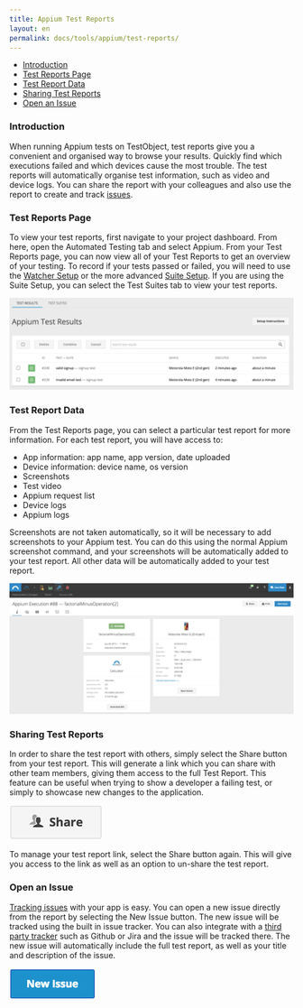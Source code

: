 ```yaml
---
title: Appium Test Reports
layout: en
permalink: docs/tools/appium/test-reports/
---
```


<ul>
	<li><a href="#introduction">Introduction</a></li>
	<li><a href="#test-reports">Test Reports Page</a></li>
	<li><a href="#test-report-data">Test Report Data</a></li>
	<li><a href="#sharing-test-reports">Sharing Test Reports</a></li>
	<li><a href="#open-an-issue">Open an Issue</a></li>
</ul>

<h3 id="introduction">Introduction</h3>

When running Appium tests on TestObject, test reports give you a convenient and organised way to browse your results. Quickly find which executions failed and which devices cause the most trouble. The test reports will automatically organise test information, such as video and device logs. You can share the report with your colleagues and also use the report to create and track [issues](/docs/general-reference/issue-tracking/).

<h3 id="test-reports">Test Reports Page</h3>

To view your test reports, first navigate to your project dashboard. From here, open the Automated Testing tab and select Appium. From your Test Reports page, you can now view all of your Test Reports to get an overview of your testing. To record if your tests passed or failed, you will need to use the [Watcher Setup](/docs/tools/appium/setups/watcher-setups/) or the more advanced [Suite Setup](/docs/tools/appium/setups/suite-setups/). If you are using the Suite Setup, you can select the Test Suites tab to view your test reports. 

<img src="/img/tools/automation/appium/test-results.png">

<h3 id="test-report-data">Test Report Data</h3>

From the Test Reports page, you can select a particular test report for more information. For each test report, you will have access to:

<ul>
	<li>App information: app name, app version, date uploaded</li>
	<li>Device information: device name, os version</li>
	<li>Screenshots</li>
	<li>Test video</li>
	<li>Appium request list</li>
	<li>Device logs</li>
	<li>Appium logs</li>
</ul>

Screenshots are not taken automatically, so it will be necessary to add screenshots to your Appium test. You can do this using the normal Appium screenshot command, and your screenshots will be automatically added to your test report. All other data will be automatically added to your test report.

<img class="center shadow" src="/img/tools/automation/Appium_Execution_Report.png">

<h3 id="sharing-test-reports">Sharing Test Reports</h3>

In order to share the test report with others, simply select the Share button from your test report. This will generate a link which you can share with other team members, giving them access to the full Test Report. This feature can be useful when trying to show a developer a failing test, or simply to showcase new changes to the application.

<img class="center shadow" src="/img/tools/automation/appium/share-test-report.png">

To manage your test report link, select the Share button again. This will give you access to the link as well as an option to un-share the test report.

<h3 id="open-an-issue">Open an Issue</h3>

<a href="/docs/general-reference/issue-tracking/">Tracking issues</a> with your app is easy. You can open a new issue directly from the report by selecting the New Issue button. The new issue will be tracked using the built in issue tracker. You can also integrate with a <a href="/docs/general-reference/issue-tracking/#third-party-integration">third party tracker</a> such as Github or Jira and the issue will be tracked there. The new issue will automatically include the full test report, as well as your title and description of the issue.

<img class="center shadow" src="/img/general-reference/issue-tracking/new-issue-button.png">
